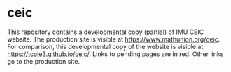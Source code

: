 # ceic
This repository contains a developmental copy (partial) of IMU CEIC website. The production site is visible at https://www.mathunion.org/ceic. For comparison, this developmental copy of the website is visible at https://tcole3.github.io/ceic/. Links to pending pages are in red. Other links go to the production site.  
